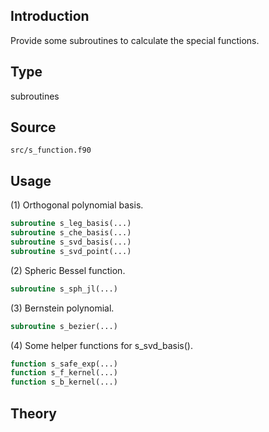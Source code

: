 ## Introduction

Provide some subroutines to calculate the special functions.

## Type

subroutines

## Source

`src/s_function.f90`

## Usage

(1) Orthogonal polynomial basis.

```fortran
subroutine s_leg_basis(...)
subroutine s_che_basis(...)
subroutine s_svd_basis(...)
subroutine s_svd_point(...)
```

(2) Spheric Bessel function.

```fortran
subroutine s_sph_jl(...)
```

(3) Bernstein polynomial.

```fortran
subroutine s_bezier(...)
```

(4) Some helper functions for s\_svd\_basis().

```fortran
function s_safe_exp(...)
function s_f_kernel(...)
function s_b_kernel(...)
```

## Theory
